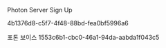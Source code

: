 Photon Server Sign Up

4b1376d8-c5f7-4f48-88bd-fea0bf5996a6

포톤 보이스
1553c6b1-cbc0-46a1-94da-aabda1f043c5
